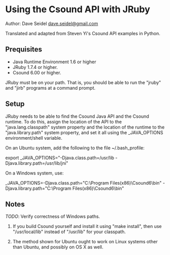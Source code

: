 # Using the Csound API with JRuby
Author: Dave Seidel <dave.seidel@gmail.com>

Translated and adapted from Steven Yi's Csound API examples in Python.

## Prequisites

- Java Runtime Environment 1.6 or higher
- JRuby 1.7.4 or higher.
- Csound 6.00 or higher.

JRuby must be on your path. That is, you should be able to run the "jruby" and
"jirb" programs at a command prompt.

## Setup

JRuby needs to be able to find the Csound Java API and the Csound runtime. To
do this, assign the location of the API to the "java.lang.classpath" system
property and the location of the runtime to the "java.library.path" system
property, and set it all using the \_JAVA\_OPTIONS environment/shell variable.

On an Ubuntu system, add the following to the file ~/.bash_profile:

  export \_JAVA\_OPTIONS="-Djava.class.path=/usr/lib -Djava.library.path=/usr/lib/jni"

On a Windows system, use:

  \_JAVA\_OPTIONS=-Djava.class.path="C:\Program Files(x86)\Csound6\bin" -Djava.library.path="C:\Program Files(x86)\Csound6\bin"

## Notes

*TODO*: Verify correctness of Windows paths.

1. If you build Csound yourself and install it using "make install", then use
"/usr/local/lib" instead of "/usr/lib" for your classpath.

2. The method shown for Ubuntu ought to work on Linux systems other than
Ubuntu, and possibly on OS X as well.

